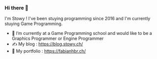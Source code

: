 ### Hi there 👋

I'm Stowy ! I've been stuying programming since 2016 and I'm currently stuying Game Programming.

- 🌱 I’m currently at a Game Programming school and would like to be a Graphics Programmer or Engine Programmer
- ✍️ My blog : https://blog.stowy.ch/
- 📔 My portfolio : https://fabianhbr.ch/
